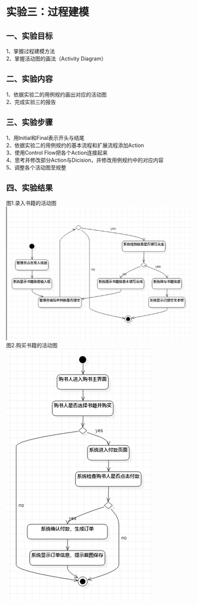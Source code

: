 # 实验三：过程建模

## 一、实验目标

1、掌握过程建模方法  
2、掌握活动图的画法（Activity Diagram）  

## 二、实验内容

1、依据实验二的用例规约画出对应的活动图  
2、完成实验三的报告  

## 三、实验步骤

1、用Initial和Final表示开头与结尾  
2、依据实验二的用例规约的基本流程和扩展流程添加Action  
3、使用Control Flow把各个Action连接起来  
4、思考并修改部分Action与Dicision，并修改用例规约中的对应内容  
5、调整各个活动图至规整  

## 四、实验结果
图1.录入书籍的活动图  
![用例图](./Lab_03_ActivityDiagram1.jpg)    
图2.购买书籍的活动图  
![用例图](./Lab_03_ActivityDiagram2.jpg)    
